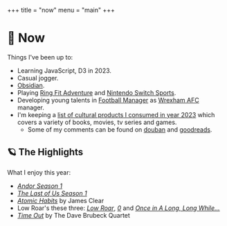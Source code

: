 +++
title = "now"
menu = "main"
+++

# 🌌 Now

Things I've been up to:

- Learning JavaScript, D3 in 2023.
- Casual jogger.
- [Obsidian](https://obsidian.md/).
- Playing [Ring Fit Adventure](https://nintendoswitchsports.nintendo.com/en/) and [Nintendo Switch Sports](https://nintendoswitchsports.nintendo.com/en/).
- Developing young talents in [Football Manager](https://www.footballmanager.com/) as [Wrexham AFC](https://www.wrexhamafc.co.uk/club/whos-who/) manager.
- I'm keeping a [list of cultural products I consumed in year 2023](https://www.notion.so/rqiu/b726eb50faac482c9e52556141d9134b?v=1290a23543ad4c9abf902fcc6a0e1ef7&pvs=4) which covers a variety of books, movies, tv series and games.
  - Some of my comments can be found on [douban](https://www.douban.com/people/rexarski/) and [goodreads](https://www.goodreads.com/rexarski).

## 🪐 The Highlights

What I enjoy this year:

- [*Andor Season 1*](https://movie.douban.com/subject/30376895/)
- [*The Last of Us Season 1*](https://movie.douban.com/subject/25848328/)
- [*Atomic Habits*](https://www.goodreads.com/book/show/40121378-atomic-habits) by James Clear
- Low Roar's these three: [*Low Roar*](https://open.spotify.com/album/3lETJkavciTauiSyOV1gZC?si=5xmSukOKTa2IMqIKNH15gg), [*0*](https://open.spotify.com/album/4G3ZBFg8MpTSDxDQ3m2BCb?si=M9Bz-jWqQtCEf3crhDiJBw) and [*Once in A Long, Long While...*](https://open.spotify.com/album/5dhet1luldVxu21FUspJXV?si=r_KD38s-RfSOnTzNuZ3pAQ)
- [*Time Out*](https://open.spotify.com/album/0nTTEAhCZsbbeplyDMIFuA?si=aXWdu10NRRmdseoGPjOoUQ) by The Dave Brubeck Quartet
